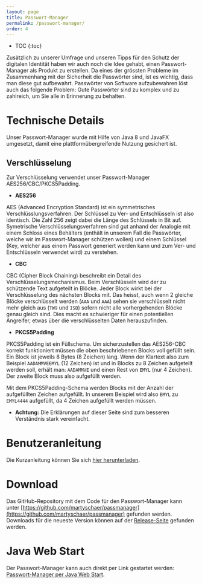 ```yaml
---
layout: page
title: Passwort-Manager
permalink: /passwort-manager/
order: 4
---
```

* TOC
{:toc}

Zusätzlich zu unserer Umfrage und unseren Tipps für den Schutz der digitalen Identität haben wir auch noch die Idee gehabt, einen Passwort-Manager als Produkt zu erstellen. Da eines der grössten Probleme im Zusammenhang mit der Sicherheit die Passwörter sind, ist es wichtig, dass man diese gut aufbewahrt.
Passwörter von Software aufzubewahren löst auch das folgende Problem: Gute Passwörter sind zu komplex und zu zahlreich, um Sie alle in Erinnerung zu behalten.

# Technische Details
Unser Passwort-Manager wurde mit Hilfe von Java 8 und JavaFX umgesetzt, damit eine plattformübergreifende Nutzung gesichert ist.

## Verschlüsselung
Zur Verschlüsselung verwendet unser Passwort-Manager AES256/CBC/PKCS5Padding.

 - **AES256**

AES (Advanced Encryption Standard) ist ein symmetrisches Verschlüsslungsverfahren. Der Schlüssel zu Ver- und Entschlüsseln ist also identisch. Die Zahl 256 zeigt dabei die Länge des Schlüssels in Bit auf. Symetrische Verschlüsselungsverfahren sind gut anhand der Analogie mit einem Schloss eines Behälters (enthält in unserem Fall die Passwörter, welche wir im Passwort-Manager schützen wollen) und einem Schlüssel (Key, welcher aus einem Passwort generiert werden kann und zum Ver- und Entschlüsseln verwendet wird) zu verstehen.

 - **CBC**

CBC (Cipher Block Chaining) beschreibt ein Detail des Verschlüsselungsmechanismus. Beim Verschlüsseln wird der zu schützende Text aufgeteilt in Blöcke. Jeder Block wirkt bei der Verschlüsselung des nächsten Blocks mit. Das heisst, auch wenn 2 gleiche Blöcke verschlüsselt werden (`AAA` und `AAA`) sehen sie verschlüsselt nicht mehr gleich aus (`TW9` und `ISB`) sofern nicht alle vorhergehenden Blöcke genau gleich sind. Dies macht es schwieriger für einen potentiellen Angreifer, etwas über die verschlüsselten Daten herauszufinden.

 - **PKCS5Padding**

PKCS5Padding ist ein Füllschema. Um sicherzustellen das AES256-CBC korrekt funktioniert müssen die oben beschriebenen Blocks voll gefüllt sein. Ein Block ist jeweils 8 Bytes (8 Zeichen) lang. Wenn der Klartext also zum Beispiel `AADAMMVEEMYL` (12 Zeichen) ist und in Blocks zu 8 Zeichen aufgeteilt werden soll, erhält man: `AADAMMVE` und einen Rest von `EMYL` (nur 4 Zeichen). Der zweite Block muss also aufgefüllt werden.

Mit dem PKCS5Padding-Schema werden Blocks mit der Anzahl der aufgefüllten Zeichen aufgefüllt. In unserem Beispiel wird also `EMYL` zu `EMYL4444` aufgefüllt, da 4 Zeichen aufgefüllt werden müssen.


 - **Achtung:**
Die Erklärungen auf dieser Seite sind zum besseren Verständnis stark vereinfacht.

# Benutzeranleitung
Die Kurzanleitung können Sie sich [hier herunterladen](/passmanager/assets/pdf/manual.pdf).

# Download
Das GitHub-Repository mit dem Code für den Passwort-Manager kann unter [https://github.com/martyschaer/passmanager](https://github.com/martyschaer/passmanager) gefunden werden. Downloads für die neueste Version können auf der [Release-Seite](https://github.com/martyschaer/passmanager/releases/latest) gefunden werden.

# Java Web Start
Der Passwort-Manager kann auch direkt per Link gestartet werden: [Passwort-Manager per Java Web Start](../webstart/passmanager-1.0-SNAPSHOT.jnlp).
